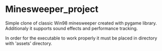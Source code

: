 # Minesweeper_project

Simple clone of classic Win98 minesweeper created with pygame library.
Additionaly it supports sound effects and performance tracking.

In order for the executable to work properly it must be placed in directory with 'assets' directory.
